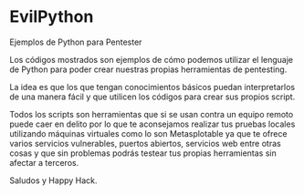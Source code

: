 # EvilPython


Ejemplos de Python para Pentester

Los códigos mostrados son ejemplos de cómo podemos utilizar el lenguaje de Python para poder crear nuestras propias herramientas de pentesting.

La idea es que los que tengan conocimientos básicos puedan interpretarlos de una manera fácil y que utilicen los códigos para crear sus propios script.

Todos los scripts son herramientas que si se usan contra un equipo remoto puede caer en delito por lo que te aconsejamos realizar tus pruebas locales utilizando máquinas virtuales como lo son Metasplotable ya que te ofrece varios servicios vulnerables, puertos abiertos, servicios web entre otras cosas y que sin problemas podrás testear tus propias herramientas sin afectar a terceros.

Saludos y Happy Hack.
